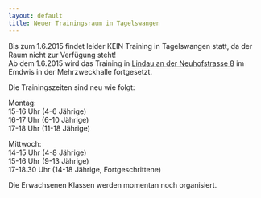 ```yaml
---
layout: default
title: Neuer Trainingsraum in Tagelswangen
---
```


Bis zum 1.6.2015 findet leider KEIN Training in Tagelswangen statt, da der Raum nicht zur Verfügung steht!<br>
Ab dem 1.6.2015 wird das Training in [Lindau an der Neuhofstrasse 8](https://www.google.ch/maps/place/Neuhofstrasse+8,+8315+Lindau/@47.44105,8.6722886,17z/data=!4m7!1m4!3m3!1s0x479a98af513cebaf:0x99a43418b48f32b!2sNeuhofstrasse+8,+8315+Lindau!3b1!3m1!1s0x479a98af513cebaf:0x99a43418b48f32b) im Emdwis in der Mehrzweckhalle fortgesetzt.

Die Trainingszeiten sind neu wie folgt:<br>

Montag:<br>
15-16 Uhr (4-6 Jährige)<br>
16-17 Uhr (6-10 Jährige)<br>
17-18 Uhr (11-18 Jährige)<br>


Mittwoch: <br>
14-15 Uhr (4-8 Jährige)<br>
15-16 Uhr (9-13 Jährige)<br>
17-18.30 Uhr (14-18 Jährige, Fortgeschrittene)<br>

Die Erwachsenen Klassen werden momentan noch organisiert.